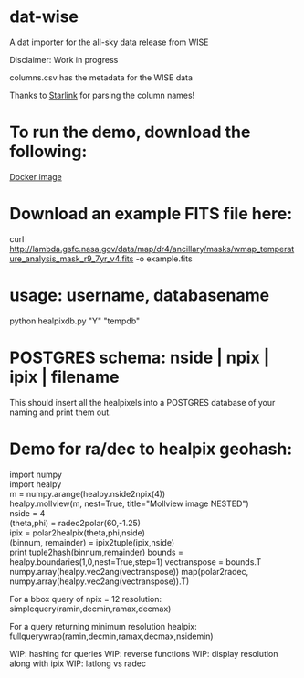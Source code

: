 # dat-wise

A dat importer for the all-sky data release from WISE

Disclaimer: Work in progress

columns.csv has the metadata for the WISE data

Thanks to [Starlink](https://github.com/Starlink/starjava/blob/a3fb3f770ca7308784df21597377ed781d995ca8/ttools/src/resources/uk/ac/starlink/ttools/example/allwise-meta-full.txt) for parsing the column names!

# To run the demo, download the following:
[Docker image](https://github.com/pkafei/docker_scipy)

# Download an example FITS file here: 
curl http://lambda.gsfc.nasa.gov/data/map/dr4/ancillary/masks/wmap_temperature_analysis_mask_r9_7yr_v4.fits -o example.fits

# usage: username, databasename
python healpixdb.py "Y" "tempdb"

# POSTGRES schema: nside | npix | ipix | filename
This should insert all the healpixels into a POSTGRES database of your naming and print them out.

# Demo for ra/dec to healpix geohash:
import numpy <br>
import healpy <br>
m = numpy.arange(healpy.nside2npix(4)) <br>
healpy.mollview(m, nest=True, title="Mollview image NESTED") <br>
nside = 4 <br>
(theta,phi) = radec2polar(60,-1.25) <br>
ipix = polar2healpix(theta,phi,nside) <br>
(binnum, remainder) = ipix2tuple(ipix,nside) <br>
print tuple2hash(binnum,remainder)
bounds = healpy.boundaries(1,0,nest=True,step=1)
vectranspose = bounds.T
numpy.array(healpy.vec2ang(vectranspose))
map(polar2radec, numpy.array(healpy.vec2ang(vectranspose)).T)

For a bbox query of npix = 12 resolution:
simplequery(ramin,decmin,ramax,decmax)

For a query returning minimum resolution healpix:
fullquerywrap(ramin,decmin,ramax,decmax,nsidemin)

WIP: hashing for queries
WIP: reverse functions
WIP: display resolution along with ipix
WIP: latlong vs radec

